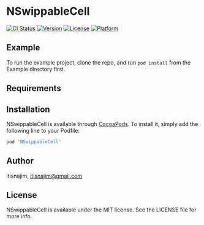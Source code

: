 # NSwippableCell

[![CI Status](https://img.shields.io/travis/itisnajim/NSwippableCell.svg?style=flat)](https://travis-ci.org/itisnajim/NSwippableCell)
[![Version](https://img.shields.io/cocoapods/v/NSwippableCell.svg?style=flat)](https://cocoapods.org/pods/NSwippableCell)
[![License](https://img.shields.io/cocoapods/l/NSwippableCell.svg?style=flat)](https://cocoapods.org/pods/NSwippableCell)
[![Platform](https://img.shields.io/cocoapods/p/NSwippableCell.svg?style=flat)](https://cocoapods.org/pods/NSwippableCell)

## Example

To run the example project, clone the repo, and run `pod install` from the Example directory first.

## Requirements

## Installation

NSwippableCell is available through [CocoaPods](https://cocoapods.org). To install
it, simply add the following line to your Podfile:

```ruby
pod 'NSwippableCell'
```

## Author

itisnajim, itisnajim@gmail.com

## License

NSwippableCell is available under the MIT license. See the LICENSE file for more info.

